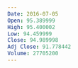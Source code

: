 ```yaml
---
Date: 2016-07-05
Open: 95.389999
High: 95.400002
Low: 94.459999
Close: 94.989998
Adj Close: 91.778442
Volume: 27705200
---
```

